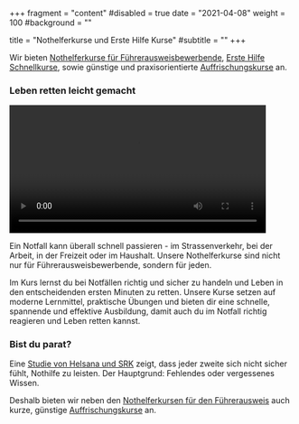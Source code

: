 +++
fragment = "content"
#disabled = true
date = "2021-04-08"
weight = 100
#background = ""

title = "Nothelferkurse und Erste Hilfe Kurse"
#subtitle = ""
+++

Wir bieten [Nothelferkurse für Führerausweisbewerbende](/nothelferkurse), [Erste Hilfe Schnellkurse](/kurse/hlw-und-aed), sowie günstige und praxisorientierte [Auffrischungskurse](/kurse/refresher) an.

<!--
Darüber hinaus gibt es Freizeitbeschäftigungen mit speziellen Anforderungen (z.B. Klettern oder Tauchen), für die wir [Spezialkurse](/kurse/spezialkurse) anbieten bei denen auf die besonderen Umstände und Techniken eingegangen wird.
-->

### Leben retten leicht gemacht

<video controls width="90%">
  <source src="/files/Leben-retten-leicht-gemacht.webm" type="video/webm">
  <source src="/files/Leben-retten-leicht-gemacht.mp4" type="video/mp4">
  Sorry, your browser does not support embedded videos.
</video>

Ein Notfall kann überall schnell passieren - im Strassenverkehr, bei der Arbeit, in der Freizeit oder im Haushalt.
Unsere Nothelferkurse sind nicht nur für Führerausweisbewerbende, sondern für jeden.

Im Kurs lernst du bei Notfällen richtig und sicher zu handeln und Leben in den entscheidenden ersten Minuten zu retten.
Unsere Kurse setzen auf moderne Lernmittel, praktische Übungen und bieten dir eine schnelle, spannende und effektive Ausbildung, damit auch du im Notfall richtig reagieren und Leben retten kannst.

### Bist du parat?

Eine [Studie von Helsana und SRK](https://www.helsana.ch/de/helsana-gruppe/medien-publikationen/mitteilungen/studie-erste-hilfe.html) zeigt, dass jeder zweite sich nicht sicher fühlt, Nothilfe zu leisten. Der Hauptgrund: Fehlendes oder vergessenes Wissen.

Deshalb bieten wir neben den [Nothelferkursen für den Führerausweis](/nothelferkurse) auch kurze, günstige [Auffrischungskurse](/kurse/refresher) an.

